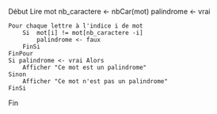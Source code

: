 Début
	Lire mot
	nb_caractere <- nbCar(mot)
	palindrome <- vrai

	Pour chaque lettre à l'indice i de mot
		Si  mot[i] != mot[nb_caractere -i]
			palindrome <- faux
		FinSi
	FinPour
	Si palindrome <- vrai Alors
		Afficher "Ce mot est un palindrome"
	Sinon
		Afficher "Ce mot n'est pas un palindrome"
	FinSi
Fin
